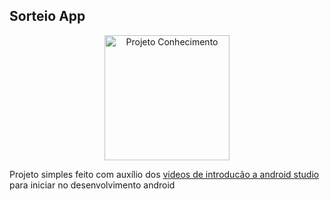 ## Sorteio App

<span align="center">
  <p>
    <img src="https://user-images.githubusercontent.com/41977137/78452702-10910200-7663-11ea-8783-d4380e86fb14.jpg" alt="Projeto Conhecimento" width="200">
  </p>

</span>




Projeto simples feito com auxílio dos [videos de introducão a android studio](https://www.youtube.com/watch?v=46aK7w7rUkY) para iniciar no desenvolvimento android
